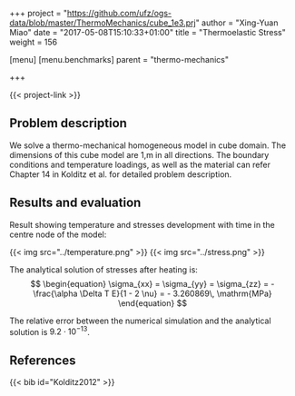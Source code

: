 +++
project = "https://github.com/ufz/ogs-data/blob/master/ThermoMechanics/cube_1e3.prj"
author = "Xing-Yuan Miao"
date = "2017-05-08T15:10:33+01:00"
title = "Thermoelastic Stress"
weight = 156

[menu]
  [menu.benchmarks]
    parent = "thermo-mechanics"

+++

{{< project-link >}}

## Problem description

We solve a thermo-mechanical homogeneous model in cube domain. The dimensions of this cube model are 1\,m in all directions. The boundary conditions and temperature loadings, as well as the material can refer Chapter 14 in Kolditz et al. for detailed problem description.

## Results and evaluation

Result showing temperature and stresses development with time in the centre node of the model:

{{< img src="../temperature.png" >}}
{{< img src="../stress.png" >}}

The analytical solution of stresses after heating is:
$$
\begin{equation}
\sigma_{xx} = \sigma_{yy} = \sigma_{zz} = - \frac{\alpha \Delta T E}{1 - 2 \nu} = - 3.260869\, \mathrm{MPa}
\end{equation}
$$

The relative error between the numerical simulation and the analytical solution is $9.2 \cdot 10^{-13}$.

## References

{{< bib id="Kolditz2012" >}}
